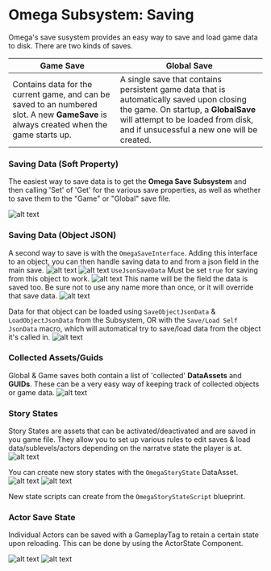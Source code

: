 # Omega Subsystem: Saving
Omega's save susystem provides an easy way to save and load game data to disk. There are two kinds of saves.

| Game Save | Global Save |
|-|-|
Contains data for the current game, and can be saved to an numbered slot. A new **GameSave** is always created when the game starts up. | A single save that contains persistent game data that is automatically saved upon closing the game. On startup, a **GlobalSave** will attempt to be loaded from disk, and if unsucessful a new one will be created.


### Saving Data (Soft Property)
The easiest way to save data is to get the **Omega Save Subsystem** and then calling 'Set' of 'Get' for the various save properties, as well as whether to save them to the "Game" or "Global" save file.

![alt text](../../images/tutorial/subsystem_save/tut_SubSave_PropFuncs.png)

### Saving Data (Object JSON)
A second way to save is with the `OmegaSaveInterface`. Adding this interface to an object, you can then handle saving data to and from a json field in the main save. 
![alt text](../../images/functions/interface_save/f_intf_save_JsonDataLoad.png)
![alt text](../../images/functions/interface_save/f_intf_save_JsonDataSave.png)
`UseJsonSaveData` Must be set `true` for saving from this object to work.
![alt text](../../images/functions/interface_save/f_intf_save_AllowJsonSave.png)
This name will be the field the data is saved too. Be sure not to use any name more than once, or it will override that save data.
![alt text](../../images/functions/interface_save/f_intf_save_GetJsonName.png)

Data for that object can be loaded using `SaveObjectJsonData` & `LoadObjectJsonData` from the Subsystem, OR with the `Save/Load Self JsonData` macro, which will automatical try to save/load data from the object it's called in. 
![alt text](../../images/tutorial/subsystem_save/tut_SubSave_JsonObject.png)

### Collected Assets/Guids
Global & Game saves both contain a list of 'collected' **DataAssets** and **GUIDs**. These can be a very easy way of keeping track of collected objects or game data.
![alt text](../../images/tutorial/subsystem_save/tut_SubSave_AssetGuid.png)

### Story States
Story States are assets that can be activated/deactivated and are saved in you game file. They allow you to set up various rules to edit saves & load data/sublevels/actors depending on the narratve state the player is at.
![alt text](../../images/tutorial/subsystem_save/tut_SubSave_StoryState.png)

You can create new story states with the `OmegaStoryState` DataAsset.
![alt text](../../images/tutorial/subsystem_save/tut_SubSave_StoryState_new.png)
![alt text](../../images/tutorial/subsystem_save/tut_SubSave_StoryState_asset.png)

New state scripts can create from the `OmegaStoryStateScript` blueprint.

### Actor Save State
Individual Actors can be saved with a GameplayTag to retain a certain state upon reloading. This can be done by using the ActorState Component.

![alt text](../../images/tutorial/subsystem_save/tut_SubSave_ActorState_add.png)
![alt text](../../images/tutorial/subsystem_save/tut_SubSave_ActorState.png)